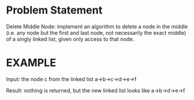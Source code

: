 Problem Statement
=================


Delete Middle Node: Implement an algorithm to delete a node in the middle (i.e. any node but the first and last node, not necessarily the exact middle) of a singly linked list, given only access to that node.

EXAMPLE
=======

Input: the node c from the linked list a->b->c->d->e->f

Result: nothing is returned, but the new linked list looks like a->b->d->e->f


